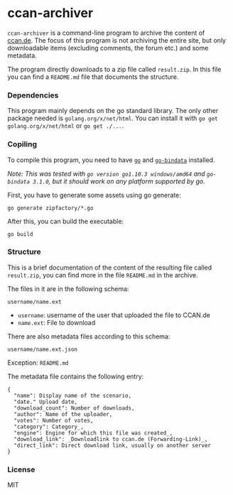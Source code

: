 # ccan-archiver

`ccan-archiver` is a command-line program to archive the content of [ccan.de](https://ccan.de).
The focus of this program is not archiving the entire site, but only downloadable items (excluding comments, the forum etc.) and some metadata.

The program directly downloads to a zip file called `result.zip`. In this file you can find a `README.md` file that documents the structure.


### Dependencies

This program mainly depends on the go standard library. The only other package needed is `golang.org/x/net/html`.
You can install it with `go get golang.org/x/net/html` or `go get ./...`.


### Copiling

To compile this program, you need to have [`go`](http://golang.org/) and [`go-bindata`](https://github.com/jteeuwen/go-bindata) installed.

_Note: This was tested with `go version go1.10.3 windows/amd64` and `go-bindata 3.1.0`, but it should work on any platform supported by go._

First, you have to generate some assets using go generate:
```
go generate zipfactory/*.go
```

After this, you can build the executable:
```
go build
```


### Structure

This is a brief documentation of the content of the resulting file called `result.zip`, you can find more in the file `README.md` in the archive.

The files in it are in the following schema:
```
username/name.ext
```

 - `username`: username of the user that uploaded the file to CCAN.de
 - `name.ext`: File to download

There are also metadata files according to this schema:

```
username/name.ext.json
```

Exception: `README.md`


The metadata file contains the following entry:

```
{
  "name": Display name of the scenario,
  "date." Upload date,
  "download_count": Number of downloads,
  "author": Name of the uploader,
  "votes": Number of votes,
  "category": Category_,
  "engine": Engine for which this file was created_,
  "download_link": _Downloadlink to ccan.de (Forwarding-Link)_,
  "direct_link": Direct download link, usually on another server
}
```

### License

MIT